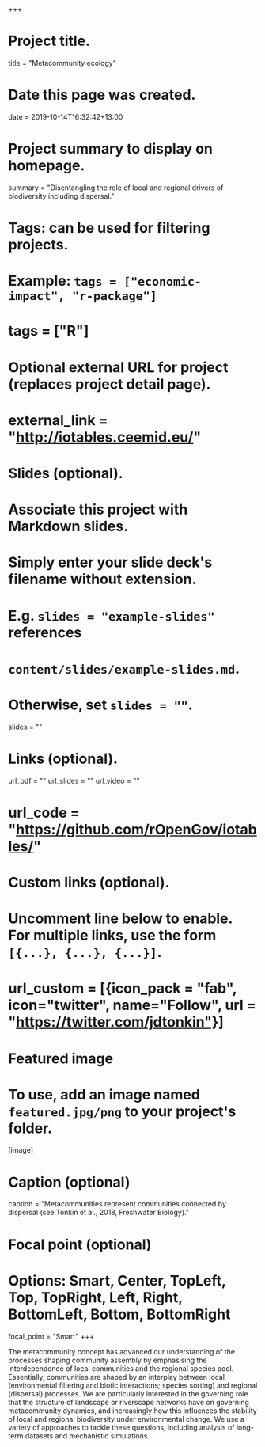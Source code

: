+++
# Project title.
title = "Metacommunity ecology"

# Date this page was created.
date = 2019-10-14T16:32:42+13:00

# Project summary to display on homepage.
summary = "Disentangling the role of local and regional drivers of biodiversity including dispersal."

# Tags: can be used for filtering projects.
# Example: `tags = ["economic-impact", "r-package"]`
# tags = ["R"]

# Optional external URL for project (replaces project detail page).
# external_link = "http://iotables.ceemid.eu/"

# Slides (optional).
#   Associate this project with Markdown slides.
#   Simply enter your slide deck's filename without extension.
#   E.g. `slides = "example-slides"` references 
#   `content/slides/example-slides.md`.
#   Otherwise, set `slides = ""`.
slides = ""

# Links (optional).
url_pdf = ""
url_slides = ""
url_video = ""
# url_code = "https://github.com/rOpenGov/iotables/"

# Custom links (optional).
#   Uncomment line below to enable. For multiple links, use the form `[{...}, {...}, {...}]`.
# url_custom = [{icon_pack = "fab", icon="twitter", name="Follow", url = "https://twitter.com/jdtonkin"}]

# Featured image
# To use, add an image named `featured.jpg/png` to your project's folder. 
[image]
  # Caption (optional)
  caption = "Metacommunities represent communities connected by dispersal (see Tonkin et al., 2018, Freshwater Biology)."
  
  # Focal point (optional)
  # Options: Smart, Center, TopLeft, Top, TopRight, Left, Right, BottomLeft, Bottom, BottomRight
  focal_point = "Smart"
+++

The metacommunity concept has advanced our understanding of the processes shaping community assembly by emphasising the interdependence of local communities and the regional species pool. Essentially, communities are shaped by an interplay between local (environmental filtering and biotic interactions; species sorting) and regional (dispersal) processes. We are particularly interested in the governing role that the structure of landscape or riverscape networks have on governing metacommunity dynamics, and increasingly how this influences the stability of local and regional biodiversity under environmental change. We use a variety of approaches to tackle these questions, including analysis of long-term datasets and mechanistic simulations. 
